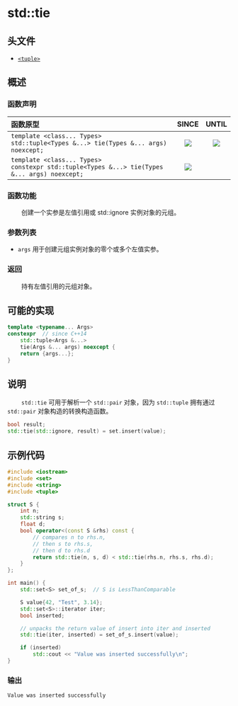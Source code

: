 # std::tie

## 头文件

- [`<tuple>`](https://en.cppreference.com/w/cpp/header/tuple)

## 概述

### 函数声明

| 函数原型 | SINCE | UNTIL |
| :- | :-: | :-: |
| `template <class... Types>`<br>`std::tuple<Types &...> tie(Types &... args) noexcept;` | ![](https://img.shields.io/badge/C%2B%2B-11-brightgreen) | ![](https://img.shields.io/badge/C%2B%2B-14-brightgreen) |
| `template <class... Types>`<br>`constexpr std::tuple<Types &...> tie(Types &... args) noexcept;` | ![](https://img.shields.io/badge/C%2B%2B-14-brightgreen) |  |

### 函数功能

&#160; &#160; &#160; &#160; 创建一个实参是左值引用或 std::ignore 实例对象的元组。

### 参数列表

- `args` 用于创建元组实例对象的零个或多个左值实参。

### 返回

&#160; &#160; &#160; &#160; 持有左值引用的元组对象。

## 可能的实现

```cpp
template <typename... Args>
constexpr  // since C++14
    std::tuple<Args &...>
    tie(Args &... args) noexcept {
    return {args...};
}
```

## 说明

&#160; &#160; &#160; &#160; `std::tie` 可用于解析一个 `std::pair` 对象，因为 `std::tuple` 拥有通过 `std::pair` 对象构造的转换构造函数。

```cpp
bool result;
std::tie(std::ignore, result) = set.insert(value);
```

## 示例代码

```cpp
#include <iostream>
#include <set>
#include <string>
#include <tuple>

struct S {
    int n;
    std::string s;
    float d;
    bool operator<(const S &rhs) const {
        // compares n to rhs.n,
        // then s to rhs.s,
        // then d to rhs.d
        return std::tie(n, s, d) < std::tie(rhs.n, rhs.s, rhs.d);
    }
};

int main() {
    std::set<S> set_of_s;  // S is LessThanComparable

    S value{42, "Test", 3.14};
    std::set<S>::iterator iter;
    bool inserted;

    // unpacks the return value of insert into iter and inserted
    std::tie(iter, inserted) = set_of_s.insert(value);

    if (inserted)
        std::cout << "Value was inserted successfully\n";
}
```

### 输出

```txt
Value was inserted successfully
```

